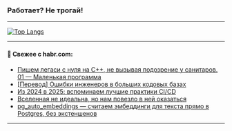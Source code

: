 ### Работает? Не трогай!

---
<!--
#### 🛠️ Technical stack:

![Java](https://img.shields.io/badge/Java-informational?logo=Oracle&style=flat&logoColor=white&color=FF4500)
![Kotlin](https://img.shields.io/badge/Kotlin-informational?logo=Kotlin&style=flat&logoColor=white&color=774D97)
![TS](https://img.shields.io/badge/TypeScript-informational?logo=typeScript&style=flat&logoColor=black&color=017acc)
![Python](https://img.shields.io/badge/Python-informational?logo=Python&style=flat&logoColor=black&color=ffdd54) <br>
![Spring](https://img.shields.io/badge/Spring-informational?logo=Spring&style=flat&logoColor=white&color=6DB33F) 
![SpringBoot](https://img.shields.io/badge/SpringBoot-informational?logo=SpringBoot&style=flat&logoColor=white&color=6DB33F)
![Nest](https://img.shields.io/badge/NestJS-informational?logo=NestJS&style=flat&logoColor=white&color=E0234E) 
![NodeJS](https://img.shields.io/badge/NodeJS-informational?logo=node.js&style=flat&logoColor=white&color=70A760)<br>
![PostgreSQL](https://img.shields.io/badge/PostgreSQL-informational?logo=PostgreSQL&style=flat&logoColor=white&color=DAA520)
![MongoDB](https://img.shields.io/badge/MongoDB-informational?logo=MongoDB&style=flat&logoColor=white&color=870000)
![Apache](https://img.shields.io/badge/Apache-informational?logo=apache&style=flat&logoColor=white&color=f74e28)

___ 
-->

<!--- #### 🛠️ : --->

[![Top Langs](https://github-readme-stats-82jvfl3w3-advtsettinggmailcoms-projects.vercel.app/api/top-langs/?username=zloylis&langs_count=10&hide_title=true&title_color=e6edf3&size_weight=0.5&count_weight=0.5&layout=compact&hide_progress=true&hide_border=true&theme=dracula)](https://github.com/zloylis)

<!---


####  :octocat:&nbsp;&nbsp; Статистика:

![GitHub stats](https://github-readme-stats-u2qms2cxw-advtsettinggmailcoms-projects.vercel.app/api?username=zloylis&show_icons=true&hide_border=true&theme=dracula&title_color=e6edf3&include_all_commits=true&count_private=true&hide_rank=false&hide_title=true&rank_icon=github)
-->
---

#### 💬 Свежее с habr.com:

<!-- BLOG-POST-LIST:START -->
- [Пишем легаси с нуля на С++, не вызывая подозрение у санитаров. 01 — Маленькая программа](https://habr.com/ru/articles/872834/?utm_source=habrahabr&utm_medium=rss&utm_campaign=872834)
- [[Перевод] Ошибки инженеров в больших кодовых базах](https://habr.com/ru/articles/872700/?utm_source=habrahabr&utm_medium=rss&utm_campaign=872700)
- [Из 2024 в 2025: вспоминаем лучшие практики CI/CD](https://habr.com/ru/companies/nixys/articles/841174/?utm_source=habrahabr&utm_medium=rss&utm_campaign=841174)
- [Вселенная не идеальна, но нам повезло в ней оказаться](https://habr.com/ru/companies/ru_mts/articles/872778/?utm_source=habrahabr&utm_medium=rss&utm_campaign=872778)
- [pg_auto_embeddings — считаем эмбеддинги для текста прямо в Postgres, без экстеншенов](https://habr.com/ru/articles/872780/?utm_source=habrahabr&utm_medium=rss&utm_campaign=872780)
<!-- BLOG-POST-LIST:END -->

---
